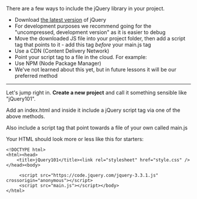 
There are a few ways to include the jQuery library in your project.

  

-   Download [the latest version](http://jquery.com/download) of jQuery
-   For development purposes we recommend going for the "uncompressed, development version" as it is easier to debug
-   Move the downloaded JS file into your project folder, then add a script tag that points to it - add this tag _before_ your main.js tag
-   Use a CDN (Content Delivery Network)
-   Point your script tag to a file in the cloud. For example: <script src="https://code.jquery.com/jquery-3.3.1.js" crossorigin="anonymous"></script>
-   Use NPM (Node Package Manager)
-   We've not learned about this yet, but in future lessons it will be our preferred method

  

----------

  

Let's jump right in. **Create a new project** and call it something sensible like "jQuery101".

  

Add an index.html and inside it include a jQuery script tag via one of the above methods.

Also include a script tag that point towards a file of your own called main.js

  

Your HTML should look more or less like this for starters:
```
<!DOCTYPE html>
<html><head>
    ﻿<title>jQuery101</title><link rel="stylesheet" href="style.css" /></head><body>
          
     <script src="https://code.jquery.com/jquery-3.3.1.js" crossorigin="anonymous"></script>
     ﻿<script src="main.js"></script></body>
﻿</html>
 ```